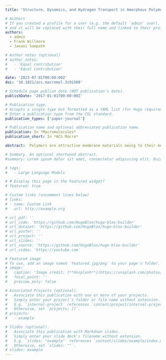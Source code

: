 ```yaml
---
title: 'Structure, Dynamics, and Hydrogen Transport in Amorphous Polymers: An Analysis of the Interplay between Free Volume Element Distribution and Local Segmental Dynamics from Molecular Dynamics Simulations'

# Authors
# If you created a profile for a user (e.g. the default `admin` user), write the username (folder name) here
# and it will be replaced with their full name and linked to their profile.
authors:
  - admin
  - Frank Willmore
  - Janani Sampath

# Author notes (optional)
# author_notes:
#   - 'Equal contribution'
#   - 'Equal contribution'

date: '2023-07-01T00:00:00Z'
doi: '10.1021/acs.macromol.3c01508'

# Schedule page publish date (NOT publication's date).
publishDate: '2017-01-01T00:00:00Z'

# Publication type.
# Accepts a single type but formatted as a YAML list (for Hugo requirements).
# Enter a publication type from the CSL standard.
publication_types: ['paper-journal']

# Publication name and optional abbreviated publication name.
publication: In *Macromolecules*
publication_short: In *ACS Macro*

abstract:  Polymers are attractive membrane materials owing to their mechanical robustness and relatively inexpensive fabrication. An important indicator of membrane performance are free volume elements (FVE): microporous void spaces created by the inefficient packing of bulky groups along the polymer chain. FVEs tend to degrade over time, as polymer chains reorganize irreversibly. While it is widely accepted that polymer flexibility has an impact on membrane transport properties, the molecular nature of this impact is still not well understood. By the establishment of a correlation between local chain dynamics and the distribution of free volume elements (FVEs), penetrant transport can be regulated more efficiently in amorphous polymer membranes. In this work, we implement all-atom molecular dynamics (MD) simulations to explore the relationship between chain dynamics and free volume in three polymers with different levels of backbone flexibility: polymethylpentene (PMP), polystyrene (PS), and HAB-6FDA thermally rearranged polymer (TRP). We construct these polymers at different temperatures and examine how temperature impacts the FVE distribution and segmental mobility. Our analysis shows that chain segments near FVEs have higher mobility compared with the atoms in the bulk; the extent of this difference increases with chain flexibility. Increasing the chain flexibility by increasing the temperature results in a broader FVE distribution. Rigid polymers such as TRP show the most robust FVE distribution and are not significantly affected by the temperature change. To capture penetrant diffusion through the polymer matrix, hydrogen is inserted and the diffusion is measured at different temperatures; hydrogen mobility is influenced by the FVE structure and overall mobility of polymer chains. At low temperatures, hydrogen mobility is influenced by void distribution, while at high temperatures, polymer dynamics dictate hydrogen transport.

# Summary. An optional shortened abstract.
#summary: Lorem ipsum dolor sit amet, consectetur adipiscing elit. Duis posuere tellus ac convallis placerat. Proin tincidunt magna sed ex sollicitudin condimentum.

# tags:
#   - Large Language Models

# # Display this page in the Featured widget?
# featured: true

# Custom links (uncomment lines below)
# links:
# - name: Custom Link
#   url: http://example.org

# url_pdf: ''
# url_code: 'https://github.com/HugoBlox/hugo-blox-builder'
# url_dataset: 'https://github.com/HugoBlox/hugo-blox-builder'
# url_poster: ''
# url_project: ''
# url_slides: ''
# url_source: 'https://github.com/HugoBlox/hugo-blox-builder'
# url_video: 'https://youtube.com'

# Featured image
# To use, add an image named `featured.jpg/png` to your page's folder.
# image:
#   caption: 'Image credit: [**Unsplash**](https://unsplash.com/photos/pLCdAaMFLTE)'
#   focal_point: ''
#   preview_only: false

# Associated Projects (optional).
#   Associate this publication with one or more of your projects.
#   Simply enter your project's folder or file name without extension.
#   E.g. `internal-project` references `content/project/internal-project/index.md`.
#   Otherwise, set `projects: []`.
# projects:
#   - example

# Slides (optional).
#   Associate this publication with Markdown slides.
#   Simply enter your slide deck's filename without extension.
#   E.g. `slides: "example"` references `content/slides/example/index.md`.
#   Otherwise, set `slides: ""`.
# slides: example
---
```


<!-- {{% callout note %}}
Click the _Cite_ button above to demo the feature to enable visitors to import publication metadata into their reference management software.
{{% /callout %}}

{{% callout note %}}
Create your slides in Markdown - click the _Slides_ button to check out the example.
{{% /callout %}}

Add the publication's **full text** or **supplementary notes** here. You can use rich formatting such as including [code, math, and images](https://docs.hugoblox.com/content/writing-markdown-latex/). -->
